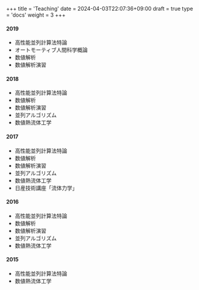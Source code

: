+++
title = 'Teaching'
date = 2024-04-03T22:07:36+09:00
draft = true
type = 'docs'
weight = 3
+++


#### 2019
* 高性能並列計算法特論
* オートモーティブ人間科学概論
* 数値解析
* 数値解析演習

#### 2018
* 高性能並列計算法特論
* 数値解析
* 数値解析演習
* 並列アルゴリズム
* 数値熱流体工学

#### 2017
* 高性能並列計算法特論
* 数値解析
* 数値解析演習
* 並列アルゴリズム
* 数値熱流体工学
* 日産技術講座「流体力学」

#### 2016
* 高性能並列計算法特論
* 数値解析
* 数値解析演習
* 並列アルゴリズム
* 数値熱流体工学

#### 2015
* 高性能並列計算法特論
* 数値熱流体工学